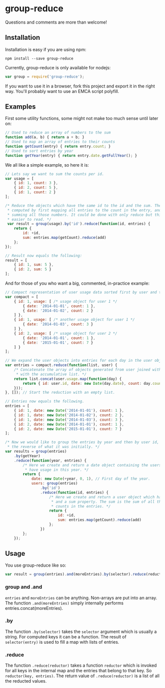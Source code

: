 # group-reduce
Questions and comments are more than welcome!

## Installation
Installation is easy if you are using npm:
```shell
npm install --save group-reduce
```

Currently, group-reduce is only available for nodejs:
```js
var group = require('group-reduce');
```

If you want to use it in a browser, fork this project and export it in the right way. You'll probably want to use an EMCA script polyfill. 

## Examples
First some utility functions, some might not make too much sense until later on:
```js
// Used to reduce an array of numbers to the sum
function add(a, b) { return a + b; }
// Used to map an array of entries to their counts
function getCount(entry) { return entry.count; }
// Used to sort entries by year
function getYear(entry) { return entry.date.getFullYear(); }
```

We all like a simple example, so here it is:
```js
// Lets say we want to sum the counts per id. 
var usage = [
    { id: 1, count: 3 },
    { id: 2, count: 5 },
    { id: 1, count: 2 }
];

/* Reduce the objects which have the same id to the id and the sum. The sum is
 * computed by first mapping all entries to the count in the entry, and then 
 * summing all those numbers. It could be done with only reduce but this is 
 * easier to read. */
 var result = group(usage).by('id').reduce(function(id, entries) {
    return {
        id: +id,
        sum: entries.map(getCount).reduce(add)
    };
});

// Result now equals the following:
result = [
    { id: 1, sum: 5 },
    { id: 2, sum: 5 }
];
```

And for those of you who want a big, commented, in-practice example:
```js
// Compact representation of user usage data sorted first by user and then by date
var compact = [
    { id: 1, usage: [ /* usage object for user 1 */
        { date: '2014-01-01', count: 1 },
        { date: '2014-01-02', count: 2 }
    ] },
    { id: 1, usage: [ /* another usage object for user 1 */
        { date: '2014-01-03', count: 3 }
    ] },
    { id: 2, usage: [ /* usage object for user 2 */
        { date: '2014-01-01', count: 1 },
        { date: '2015-01-01', count: 7 }
    ] }
];

// We expand the user objects into entries for each day in the user object. 
var entries = compact.reduce(function(list, user) {
    /* Concatenate the array of objects generated from user joined with day
     * with the accumulative list. */
    return list.concat(user.usage.map(function(day) {
        return { id: user.id, date: new Date(day.date), count: day.count };
    }));
}, []); // Start the reduction with an empty list. 

// Entries now equals the following. 
entries = [
    { id: 1, date: new Date('2014-01-01'), count: 1 },
    { id: 1, date: new Date('2014-01-02'), count: 2 },
    { id: 1, date: new Date('2014-01-03'), count: 3 },
    { id: 2, date: new Date('2014-01-01'), count: 1 },
    { id: 2, date: new Date('2015-01-01'), count: 7 }
];

/* Now we would like to group the entries by year and then by user id, this is
 * the reverse of what it was initially. */
var results = group(entries)
    .by(getYear)
    .reduce(function(year, entries) {
        /* Here we create and return a date object containing the users which
         * have usage in this year. */
        return {
            date: new Date(+year, 0, 1), // First day of the year. 
            users: group(entries)
                .by('id')
                .reduce(function(id, entries) {
                    /* Here we create and return a user object which has an id
                     * and a sum property. The sum is the sum of all the
                     * counts in the entries. */
                    return {
                        id: +id, 
                        sum: entries.map(getCount).reduce(add)
                    };
                })
        };
    });
```

## Usage
You use group-reduce like so:
```js
var result = group(entries).and(moreEntries).by(selector).reduce(reductor)
```

### group and .and
`entries` and `moreEntries` can be anything. Non-arrays are put into an array. The function `.and(moreEntries)` simply internally performs entries.concat(moreEntries). 

### .by
The function `.by(selector)` takes the `selector` argument which is usually a string. For computed keys it can be a function. The result of `selector(entry)` is used to fill a map with lists of entries. 

### .reduce
The function `.reduce(reductor)` takes a function `reductor` which is invoked for all keys in the internal map and the entries that belong to that key. So `reductor(key, entries)`. The return value of `.reduce(reductor)` is a list of all the reducted values. 
